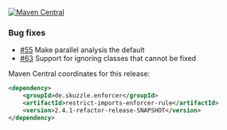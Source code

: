 [![Maven Central](https://img.shields.io/static/v1?label=MavenCentral&message=2.4.1-refactor-release-SNAPSHOT&color=blue)](https://search.maven.org/artifact/de.skuzzle.enforcer/restrict-imports-enforcer-rule/2.4.1-refactor-release-SNAPSHOT/jar)

### Bug fixes
* [#55](https://github.com/skuzzle/restrict-imports-enforcer-rule/issues/55) Make parallel analysis the default
* [#63](https://github.com/skuzzle/restrict-imports-enforcer-rule/issues/63) Support for ignoring classes that cannot be fixed

Maven Central coordinates for this release:

```xml
<dependency>
    <groupId>de.skuzzle.enforcer</groupId>
    <artifactId>restrict-imports-enforcer-rule</artifactId>
    <version>2.4.1-refactor-release-SNAPSHOT</version>
</dependency>
```
